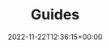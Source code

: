 ---
weight: 505
title: "Guides"
description: "Guides to getting the most out at work."
icon: menu_book
date: 2022-11-22T12:36:15+00:00
lastmod: 2022-11-22T12:36:15+00:00
draft: false
images: []
---